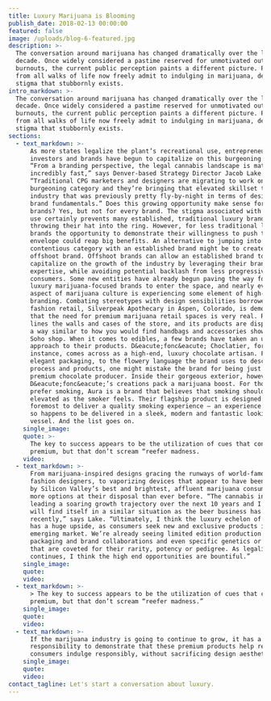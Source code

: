 ```yaml
---
title: Luxury Marijuana is Blooming
publish_date: 2018-02-13 00:00:00
featured: false
image: /uploads/blog-6-featured.jpg
description: >-
  The conversation around marijuana has changed dramatically over the last
  decade. Once widely considered a pastime reserved for unmotivated outcasts and
  burnouts, the current public perception paints a different picture. People
  from all walks of life now freely admit to indulging in marijuana, despite the
  stigma that stubbornly exists.​
intro_markdown: >-
  The conversation around marijuana has changed dramatically over the last
  decade. Once widely considered a pastime reserved for unmotivated outcasts and
  burnouts, the current public perception paints a different picture. People
  from all walks of life now freely admit to indulging in marijuana, despite the
  stigma that stubbornly exists.​
sections:
  - text_markdown: >-
      As more states legalize the plant’s recreational use, entrepreneurs,
      investors and brands have begun to capitalize on this burgeoning industry.
      “From a branding perspective, the legal cannabis landscape is maturing
      incredibly fast,” says Denver-based Strategy Director Jacob Lake.
      “Traditional CPG marketers and designers are migrating to work on this
      burgeoning category and they’re bringing that elevated skillset to an
      industry that was previously pretty fly-by-night in terms of design and
      brand fundamentals.” Does this growing opportunity make sense for luxury
      brands? Yes, but not for every brand. The stigma associated with marijuana
      use certainly prevents many established, traditional luxury brands from
      throwing their hat into the ring. However, for less traditional luxury
      brands the opportunity to demonstrate their willingness to push the
      envelope could reap big benefits. An alternative to jumping into a
      contentious category with an established brand might be to create an
      offshoot brand. Offshoot brands can allow an established brand to safely
      capitalize on the growth of the industry by leveraging their branding
      expertise, while avoiding potential backlash from less progressive
      consumers. Some new entities have already begun paving the way for more
      luxury marijuana-focused brands to enter the space, and nearly every
      aspect of marijuana culture is experiencing some element of high-end
      branding. Combating stereotypes with design sensibilities borrowed from
      fashion retail, Silverpeak Apothecary in Aspen, Colorado, is demonstrating
      that the need for premium marijuana retail spaces is very real. Rich wood
      lines the walls and cases of the store, and its products are displayed in
      a way similar to how you would find handbags and accessories shown in a
      Soho shop. When it comes to edibles, a few brands have taken an upscale
      approach to their products. D&eacute;fonc&eacute; Choclatier, for
      instance, comes across as a high-end, luxury chocolate artisan. From its
      elegant packaging, to the flowery language the brand uses to describe its
      process and products, one might mistake the brand for being just another
      premium chocolate producer. Inside their gorgeous exterior, however,
      D&eacute;fonc&eacute;’s creations pack a marijuana boost. For those who
      prefer smoking, Aura is a brand that believes that smoking should look as
      elevated as the smoker feels. Their flagship product is designed first and
      foremost to deliver a quality smoking experience – an experience that just
      so happens to be delivered in a sleek, modern and fantastic looking
      vessel. And the list goes on.
    single_image:
    quote: >-
      The key to success appears to be the utilization of cues that connote
      premium, but that don’t scream “reefer madness.
    video:
  - text_markdown: >-
      From marijuana-inspired designs gracing the runways of world-famous
      fashion designers, to vaporizing devices that appear to have been designed
      by Silicon Valley’s best and brightest, affluent marijuana consumers have
      more options at their disposal than ever before. “The cannabis industry is
      leading a soaring growth trajectory over the next 10 years and I think it
      will find itself in a similar situation as the beer business has
      recently,” says Lake. “Ultimately, I think the luxury echelon of cannabis
      has a huge upside, as consumers seek new and exclusive products in this
      emerging market. We’re already seeing limited edition production runs,
      packaging and brand collaborations and even specific genetics or strains
      that are coveted for their rarity, potency or pedigree. As legalization
      continues, I think the high end opportunities are bountiful.”
    single_image:
    quote:
    video:
  - text_markdown: >-
      > The key to success appears to be the utilization of cues that connote
      premium, but that don’t scream “reefer madness.”
    single_image:
    quote:
    video:
  - text_markdown: >-
      If the marijuana industry is going to continue to grow, it has a
      responsibility to demonstrate that these premium products help responsible
      consumers indulge responsibly, without sacrificing design aesthetics.​
    single_image:
    quote:
    video:
contact_tagline: Let's start a conversation about luxury.
---
```


